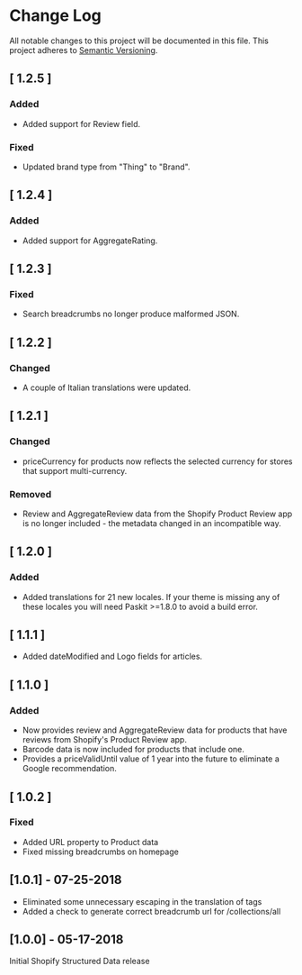 # Change Log

All notable changes to this project will be documented in this file.
This project adheres to [Semantic Versioning](http://semver.org/).

## [ 1.2.5 ]

### Added

- Added support for Review field.

### Fixed

- Updated brand type from "Thing" to "Brand".

## [ 1.2.4 ]

### Added

- Added support for AggregateRating.

## [ 1.2.3 ]

### Fixed

- Search breadcrumbs no longer produce malformed JSON.

## [ 1.2.2 ]

### Changed

- A couple of Italian translations were updated.

## [ 1.2.1 ]

### Changed

- priceCurrency for products now reflects the selected currency for stores that support multi-currency.

### Removed

- Review and AggregateReview data from the Shopify Product Review app is no longer included - the metadata changed in an incompatible way.

## [ 1.2.0 ]

### Added

- Added translations for 21 new locales. If your theme is missing any of these locales you will need Paskit >=1.8.0 to avoid a build error.

## [ 1.1.1 ]

- Added dateModified and Logo fields for articles.

## [ 1.1.0 ]

### Added

- Now provides review and AggregateReview data for products that have reviews from Shopify's Product Review app.
- Barcode data is now included for products that include one.
- Provides a priceValidUntil value of 1 year into the future to eliminate a Google recommendation.

## [ 1.0.2 ]

### Fixed
- Added URL property to Product data
- Fixed missing breadcrumbs on homepage

## [1.0.1] - 07-25-2018
- Eliminated some unnecessary escaping in the translation of tags
- Added a check to generate correct breadcrumb url for /collections/all
## [1.0.0] - 05-17-2018

Initial Shopify Structured Data release

